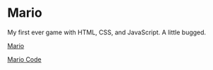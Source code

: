 # Mario
 My first ever game with HTML, CSS, and JavaScript. A little bugged.

<p><a href="https://sternlucca.github.io/Mario/">Mario</a></p>

<p><a href="index.html">Mario Code</a></p>
